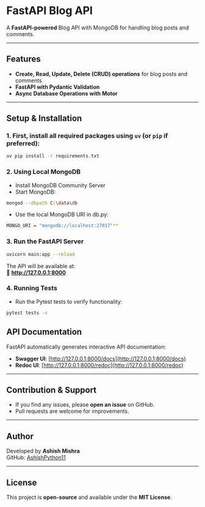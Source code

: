 # FastAPI Blog API

A **FastAPI-powered** Blog API with MongoDB for handling blog posts and comments.  



---

## Features
- **Create, Read, Update, Delete (CRUD) operations** for blog posts and comments  
- **FastAPI with Pydantic Validation**  
- **Async Database Operations with Motor**  
---

## Setup & Installation

### **1. First, install all required packages using **`uv`** (or `pip` if preferred):**

```sh
uv pip install -r requirements.txt
```

### **2. Using Local MongoDB**
- Install MongoDB Community Server 
- Start MongoDB:
```sh
mongod --dbpath C:\data\db
```
- Use the local MongoDB URI in db.py:
```sh
MONGO_URI = "mongodb://localhost:27017"**
```



### **3. Run the FastAPI Server**
```sh
uvicorn main:app --reload
```
The API will be available at:  
🔹 **http://127.0.0.1:8000**

### **4. Running Tests**
- Run the Pytest tests to verify functionality:
```sh
pytest tests -v
```  
##  API Documentation
FastAPI automatically generates interactive API documentation:

- **Swagger UI**: [http://127.0.0.1:8000/docs](http://127.0.0.1:8000/docs)
- **Redoc UI**: [http://127.0.0.1:8000/redoc](http://127.0.0.1:8000/redoc)

---

## Contribution & Support
- If you find any issues, please **open an issue** on GitHub.
- Pull requests are welcome for improvements.

---

## Author
Developed by **Ashish Mishra**  
GitHub: [AshishPython11](https://github.com/AshishPython11)

---

##  License
This project is **open-source** and available under the **MIT License**.

